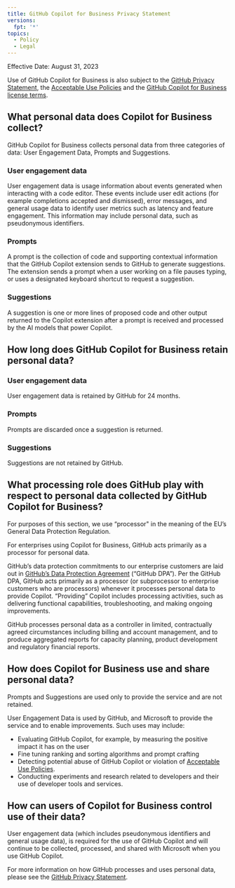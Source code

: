 ```yaml
---
title: GitHub Copilot for Business Privacy Statement
versions:
  fpt: '*'
topics:
  - Policy
  - Legal
---
```


Effective Date: August 31, 2023

Use of GitHub Copilot for Business is also subject to the [GitHub Privacy Statement](/site-policy/privacy-policies/github-privacy-statement), the [Acceptable Use Policies](/site-policy/acceptable-use-policies/github-acceptable-use-policies) and the [GitHub Copilot for Business license terms](https://github.com/customer-terms/github-copilot-product-specific-terms).

## What personal data does Copilot for Business collect?

GitHub Copilot for Business collects personal data from three categories of data: User Engagement Data, Prompts and Suggestions.

### User engagement data

User engagement data is usage information about events generated when interacting with a code editor. These events include user edit actions (for example completions accepted and dismissed), error messages, and general usage data to identify user metrics such as latency and feature engagement. This information may include personal data, such as pseudonymous identifiers.

### Prompts

A prompt is the collection of code and supporting contextual information that the GitHub Copilot extension sends to GitHub to generate suggestions. The extension sends a prompt when a user working on a file pauses typing, or uses a designated keyboard shortcut to request a suggestion.

### Suggestions

A suggestion is one or more lines of proposed code and other output returned to the Copilot extension after a prompt is received and processed by the AI models that power Copilot.

## How long does GitHub Copilot for Business retain personal data?

### User engagement data

User engagement data is retained by GitHub for 24 months.

### Prompts

Prompts are discarded once a suggestion is returned.

### Suggestions

Suggestions are not retained by GitHub.

## What processing role does GitHub play with respect to personal data collected by GitHub Copilot for Business?

For purposes of this section, we use “processor" in the meaning of the EU’s General Data Protection Regulation.

For enterprises using Copilot for Business, GitHub acts primarily as a processor for personal data.

GitHub’s data protection commitments to our enterprise customers are laid out in [GitHub’s Data Protection Agreement](https://github.com/customer-terms/github-data-protection-agreement) (“GitHub DPA”). Per the GitHub DPA, GitHub acts primarily as a processor (or subprocessor to enterprise customers who are processors) whenever it processes personal data to provide Copilot. “Providing” Copilot includes processing activities, such as delivering functional capabilities, troubleshooting, and making ongoing improvements.

GitHub processes personal data as a controller in limited, contractually agreed circumstances including billing and account management, and to produce aggregated reports for capacity planning, product development and regulatory financial reports.

## How does Copilot for Business use and share personal data?

Prompts and Suggestions are used only to provide the service and are not retained.

User Engagement Data is used by GitHub, and Microsoft to provide the service and to enable improvements. Such uses may include:
- Evaluating GitHub Copilot, for example, by measuring the positive impact it has on the user
- Fine tuning ranking and sorting algorithms and prompt crafting
- Detecting potential abuse of GitHub Copilot or violation of [Acceptable Use Policies](/site-policy/acceptable-use-policies/github-acceptable-use-policies).
- Conducting experiments and research related to developers and their use of developer tools and services.

## How can users of Copilot for Business control use of their data?

User engagement data (which includes pseudonymous identifiers and general usage data), is required for the use of GitHub Copilot and will continue to be collected, processed, and shared with Microsoft when you use GitHub Copilot.

For more information on how GitHub processes and uses personal data, please see the [GitHub Privacy Statement](/site-policy/privacy-policies/github-privacy-statement).

